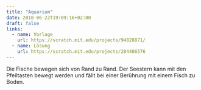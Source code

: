 ```yaml
---
title: "Aquarium"
date: 2018-06-22T19:09:16+02:00
draft: false
links:
  - name: Vorlage
    url: https://scratch.mit.edu/projects/94828871/
  - name: Lösung
    url: https://scratch.mit.edu/projects/284486576
---
```


Die Fische bewegen sich von Rand zu Rand. Der Seestern kann mit den Pfeiltasten bewegt werden und fällt bei einer Berührung mit einem Fisch zu Boden.
